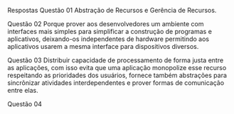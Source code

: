 Respostas
Questão 01
Abstração de Recursos e Gerência de Recursos.

Questão 02
Porque prover aos desenvolvedores um ambiente com interfaces mais simples para simplificar a construção de programas e aplicativos,
deixando-os independentes de hardware permitindo aos aplicativos usarem a mesma interface para dispositivos diversos.

Questão 03
Distribuir capacidade de processamento de forma justa entre as aplicações, com isso evita que uma aplicação monopolize esse recurso
respeitando as prioridades dos usuários, fornece também abstrações para sincrônizar atividades interdependentes e prover formas de
comunicação entre elas.

Questão 04
